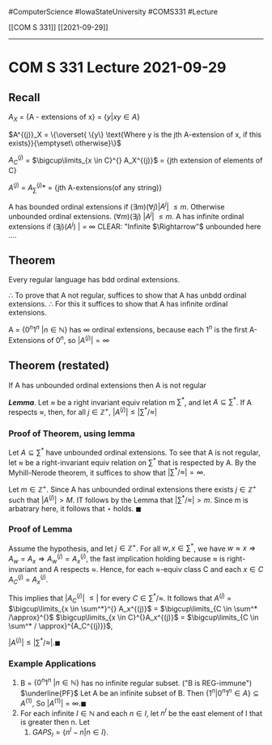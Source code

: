 #ComputerScience  #IowaStateUniversity  #COMS331 
#Lecture

[[COM S 331]] [[2021-09-29]]

---

# COM S 331 Lecture 2021-09-29


## Recall

$A_X$ = $\{\text{A - extensions of x}\}$ = $\{y | xy \in A\}$

$A^{(j)}_X = \{\overset{ \{y\} \text{Where y is the jth A-extension of x, if this exists}}{\emptyset\ otherwise}\}$

$A^{(j)}_C$ = $\bigcup\limits_{x \in C}^{} A_X^{(j)}$ = $\{\text{jth extension of elements of C}\}$

$A^{(j)}$ = $A^{(j)}_\sum*$ = $\{\text{jth A-extensions(of any string)}\}$

A has bounded ordinal extensions if ($\exists m$)($\forall j$)|$A^{j}$| $\leq m$. 
Otherwise unbounded ordinal extensions. ($\forall m$)($\exists j$) |$A^{j}$| $\leq m$. 
A has infinite ordinal extensions if ($\exists j$)($A^j$) | = $\infty$
CLEAR: "Infinite $\Rightarrow"$ unbounded here ....

## Theorem
Every regular language has bdd ordinal extensions. 

$\therefore$ To prove that A not regular, suffices to show that A has unbdd ordinal extensions.
$\therefore$ For this it suffices to show that A has infinite ordinal extensions.

A = $\{0^n 1^n\ | n \in \mathbb{N}\}$ has $\infty$ ordinal extensions, because each $1^n$ is the first A-Extensions of $0^n$, so $|A^{(j)}| = \infty$

## Theorem (restated)
If A has unbounded ordinal extensions then A is not regular

***Lemma***. Let $\approx$ be a right invariant equiv relation m $\sum^*$, and let $A \subseteq \sum^*$. If A respects $\approx$, then, for all $j \in \mathbb{Z}^+$, $|A^{(j)}| \leq | \sum^* / \approx|$

### Proof of Theorem, using lemma

Let $A \subseteq \sum^*$ have unbounded ordinal extensions. To see that A is not regular, let $\approx$ be a right-invariant equiv relation on $\sum^*$ that is respected by A. By the Myhill-Nerode theorem, it suffices to show that $|\sum^* / \approx| = \infty$.

Let $m \in \mathbb{Z}^+$. Since A has unbounded ordinal extensions there exists $j \in \mathbb{Z}^+$ such that $|A^{(j)}| > M$. IT follows by the Lemma that $|\sum^* / \approx| > m.$ Since m is arbatrary here, it follows that $\star$ holds. $\blacksquare$

### Proof of Lemma

Assume the hypothesis, and let $j \in \mathbb{Z}^+$. For all $w,x \in \sum^*$,  we have $w \approx x \Rightarrow A_w = A_x \Rightarrow A_w^{(j)} = A_x^{(j)},$ the fast implication holding because $\approx$ is right-invariant and A respects $\approx$. Hence, for each $\approx$-equiv class C and each $x \in C$ 
$A_C^{(j)}$ = $A_x^{(j)}$.

This implies that |$A_C^{(j)}$| $\leq |$ for every $C \in \sum^* / \approx$. It follows that $A^{(j)}$ = $\bigcup\limits_{x \in \sum^*}^{} A_x^{(j)}$ = $\bigcup\limits_{C \in \sum^* /\approx}^{}$ $\bigcup\limits_{x \in C}^{}A_x^{(j)}$ = $\bigcup\limits_{C \in \sum^* / \approx}^{A_C^{(j)}}$, 

$|A^{(j)}| \leq | \sum^* / \approx |. \blacksquare$


### Example Applications

1. B = $\{0^n 1^n\ | n \in \mathbb{N}\}$ has no infinite regular subset. ("B is REG-immune")
	$\underline{PF}$ Let A be an infinite subset of B. Then $\{1^n | 0^n 1^n \in A\} \subseteq A^{(1)}$, So $|A^{(1)}|$ = $\infty. \blacksquare$
2. For each infinite $I \in \mathbb{N}$ and each $n \in I$, let $n^I$ be the east element of I that is greater then n. Let 
	1. $GAPS_I = \{n^I -n | n \in I\}$.
	   